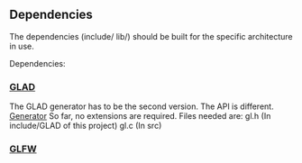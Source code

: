## Dependencies 

The dependencies (include/ lib/) should be built for the specific architecture in use.

Dependencies:

### [GLAD](https://github.com/Dav1dde/glad)
    
The GLAD generator has to be the second version. The API is different.
    [Generator](https://gen.glad.sh/)
 So far, no extensions are required. Files needed are:
    gl.h (In include/GLAD of this project)
    gl.c (In src)


### [GLFW](https://www.glfw.org/)
